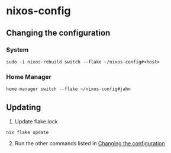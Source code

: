 # nixos-config
## Changing the configuration
### System
```
sudo -i nixos-rebuild switch --flake ~/nixos-config#<host>
```
### Home Manager
```
home-manager switch --flake ~/nixos-config#jahn
```
## Updating
1. Update flake.lock
```
nix flake update
```
2. Run the other commands listed in [Changing the configuration](#changing-the-configuration)
